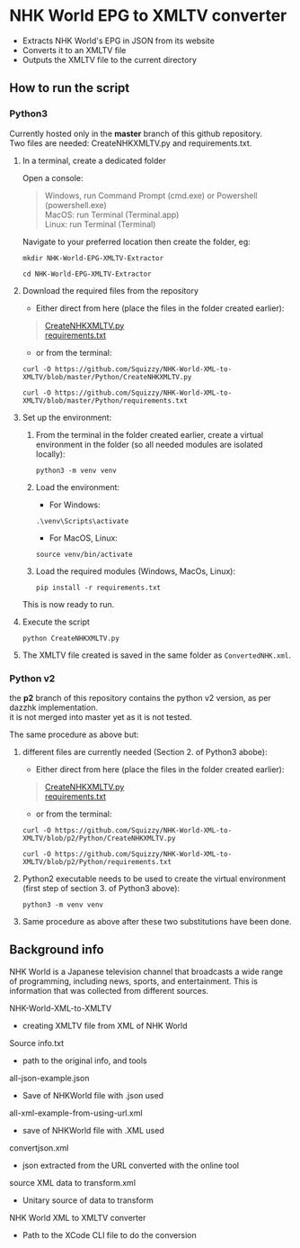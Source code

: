 # NHK World EPG to XMLTV converter

- Extracts NHK World's EPG in JSON from its website
- Converts it to an XMLTV file
- Outputs the XMLTV file to the current directory

## How to run the script

### Python3

Currently hosted only in the __master__ branch of this github repository.  
Two files are needed: CreateNHKXMLTV.py and requirements.txt.

1. In a terminal, create a dedicated folder

    Open a console:

    > Windows, run Command Prompt (cmd.exe) or Powershell (powershell.exe)  
    > MacOS: run Terminal (Terminal.app)  
    > Linux: run Terminal (Terminal)

    Navigate to your preferred location then create the folder, eg:

    ```shell
    mkdir NHK-World-EPG-XMLTV-Extractor
    ```  

    ```shell
    cd NHK-World-EPG-XMLTV-Extractor
    ```

2. Download the required files from the repository

    - Either direct from here (place the files in the folder created earlier):
    > [CreateNHKXMLTV.py](https://github.com/Squizzy/NHK-World-XML-to-XMLTV/blob/master/Python/CreateNHKXMLTV.py)  
    > [requirements.txt](https://github.com/Squizzy/NHK-World-XML-to-XMLTV/blob/master/Python/requirements.txt)

    - or from the terminal:  

    ```shell
    curl -O https://github.com/Squizzy/NHK-World-XML-to-XMLTV/blob/master/Python/CreateNHKXMLTV.py
    ```

    ```shell
    curl -O https://github.com/Squizzy/NHK-World-XML-to-XMLTV/blob/master/Python/requirements.txt
    ```

3. Set up the environment:

    1. From the terminal in the folder created earlier, create a virtual environment in the folder (so all needed modules are isolated locally):

        ```shell
        python3 -m venv venv
        ```

    2. Load the environment:

        - For Windows:

        ```shell
        .\venv\Scripts\activate
        ```

        - For MacOS, Linux:

        ```shell
        source venv/bin/activate
        ```

    3. Load the required modules (Windows, MacOs, Linux):

        ```shell
        pip install -r requirements.txt
        ```

    This is now ready to run.

4. Execute the script

    ```shell
    python CreateNHKXMLTV.py
    ```

5. The XMLTV file created is saved in the same folder as `ConvertedNHK.xml`.

### Python v2

the __p2__ branch of this repository contains the python v2 version, as per dazzhk implementation.  
it is not merged into master yet as it is not tested.

The same procedure as above but:  

1. different files are currently needed (Section 2. of Python3 abobe):

    - Either direct from here (place the files in the folder created earlier):

    > [CreateNHKXMLTV.py](https://github.com/Squizzy/NHK-World-XML-to-XMLTV/blob/p2/Python/CreateNHKXMLTV.py)  
    > [requirements.txt](https://github.com/Squizzy/NHK-World-XML-to-XMLTV/blob/p2/Python/requirements.txt)

    - or from the terminal:  

    ```shell
    curl -O https://github.com/Squizzy/NHK-World-XML-to-XMLTV/blob/p2/Python/CreateNHKXMLTV.py
    ```

    ```shell
    curl -O https://github.com/Squizzy/NHK-World-XML-to-XMLTV/blob/p2/Python/requirements.txt
    ```

2. Python2 executable needs to be used to create the virtual environment (first step of section 3. of Python3 above):

    ```shell
    python3 -m venv venv
    ```

3. Same procedure as above after these two substitutions have been done.

## Background info

NHK World is a Japanese television channel that broadcasts a wide range of programming, including news, sports, and entertainment.
This is information that was collected from different sources.

NHK-World-XML-to-XMLTV
* creating XMLTV file from XML of NHK World

Source info.txt
*  path to the original info, and tools
  
all-json-example.json
*  Save of NHKWorld file with .json used
  
all-xml-example-from-using-url.xml
*  save of NHKWorld file with .XML used
  
convertjson.xml
*  json extracted from the URL converted with the online tool
  
source XML data to transform.xml
*   Unitary source of data to transform
   
NHK World XML to XMLTV converter
*  Path to the XCode CLI file to do the conversion

